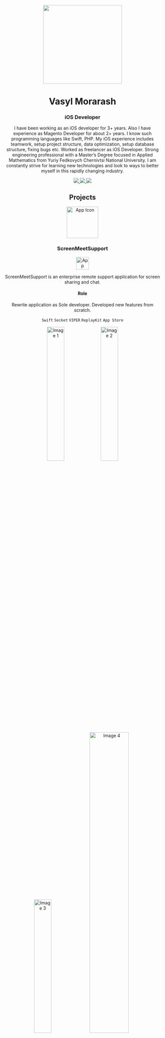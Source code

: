 
<p align="center">
	<img width="250" src="./images/my-photo.png"/> 
</p>

<h1 align="center">Vasyl Morarash</h1>
<h3 align="center">iOS Developer</h3>
<p align="center">
I have been working as an iOS developer for 3+ years. Also I have experience as Magento Developer for about 2+ years. I know such programming languages like Swift, PHP. My iOS experience includes teamwork, setup project structure, data optimization, setup database structure, fixing bugs etc. Worked as freelancer as iOS Developer. Strong engineering professional with a Master’s Degree focused in Applied Mathematics from Yuriy Fedkovych Chernivtsi National University. I am constantly strive for learning new technologies and look to ways to better myself in this rapidly changing industry.
</p>
<p align="center">
	<a href="https://www.linkedin.com/in/vasylmorarash/">
		<img src="https://img.shields.io/static/v1?label=LinkedIn&message=vasylmorarash&color=0077b5">
	</a>
	<a href="mailto:vasylmorarash@gmail.com">
		<img src="https://img.shields.io/static/v1?label=Gmail&message=vasylmorarash&color=D44638">
	</a>
	<a href="/images/vasylmoraarsh-resume.pdf">
		<img src="https://img.shields.io/static/v1?label=Resume&message=PDF&color=lightgray">
	</a>
</p>

<h2 align="center">Projects</h2>

<p align="center">
	<img src="/images/screenmeet/sm-support-ios/appicon.png" alt="App Icon" width="100">
</p>
<h3 align="center">ScreenMeetSupport</h3>

<p align="center">
	<a href="https://apps.apple.com/ua/app/screenmeet-support/id1243134245">
		<img src="/images/appstore.png" alt="App Store" height="40">
	</a>
</p>

<p align="center">ScreenMeetSupport is an enterprise remote support application for screen sharing and chat.</p>

<h4 align="center">Role</h4>
<p align="center">Rewrite application as Sole developer. Developed new features from scratch.</p>

<p align="center">
	<code>Swift</code>
	<code>Socket</code>
	<code>VIPER</code>
	<code>ReplayKit</code>
	<code>App Store</code>
</p>
<p align="center">
	<img src="/images/screenmeet/sm-support-ios/image-1.png" alt="Image 1" width="33%">
	<img src="/images/screenmeet/sm-support-ios/image-2.png" alt="Image 2" width="33%">
	<img src="/images/screenmeet/sm-support-ios/image-3.png" alt="Image 3" width="33%">
	<img src="/images/screenmeet/sm-support-ios/image-4.png" alt="Image 4" width="49.5%">
	<img src="/images/screenmeet/sm-support-ios/image-5.png" alt="Image 5" width="49.5%">
</p>


<p align="center">
	<img src="/images/screenmeet/sm-support-macos/appicon.png" alt="App Icon" width="100">
</p>
<h3 align="center">ScreenMeetSupport</h3>

<p align="center">ScreenMeetSupport is an enterprise remote support application for screen sharing, remote control, chat and file transfer.</p>

<h4 align="center">Role</h4>
<p align="center">Start working on already existing project as part of a team of two.</p>

<p align="center">
	<code>Swift</code>
	<code>Socket</code>
	<code>MVC</code>
	<code>WebRTC</code>
	<code>App MDM</code>
</p>
<p align="center">
	<img src="/images/screenmeet/sm-support-macos/image-1.png" alt="Image 1" width="33%">
	<img src="/images/screenmeet/sm-support-macos/image-2.png" alt="Image 2" width="33%">
	<img src="/images/screenmeet/sm-support-macos/image-3.png" alt="Image 3" width="33%">
</p>


<p align="center">
	<img src="/images/goseiv/appicon.png" alt="App Icon" width="100">
</p>
<h3 align="center">GoSeiv</h3>

<p align="center">
	<a href="https://apps.apple.com/ua/app/goseiv/id1482206328">
		<img src="/images/appstore.png" alt="App Store" height="40">
	</a>
</p>

<p align="center">With GoSeiv consumers can save money on cafes, restaurants, services, events, etc. In later stages GoSeiv will offer very innovative bundles with unprecedented value propositions for both consumers and merchants.</p>

<h4 align="center">Role</h4>
<p align="center">Developed application as Sole developer from scratch.</p>

<p align="center">
	<code>Swift</code>
	<code>REST-api</code>
	<code>VIPER</code>
	<code>CoreLocation</code>
	<code>App Store</code>
</p>
<p align="center">
	<img src="/images/goseiv/image-1.png" alt="Image 1" width="33%">
	<img src="/images/goseiv/image-2.png" alt="Image 2" width="33%">
	<img src="/images/goseiv/image-3.png" alt="Image 3" width="33%">
	<img src="/images/goseiv/image-4.png" alt="Image 4" width="33%">
	<img src="/images/goseiv/image-5.png" alt="Image 5" width="33%">
	<img src="/images/goseiv/image-6.png" alt="Image 6" width="33%">
</p>


<p align="center">
	<img src="/images/piggy/sa-iphone/appicon.png" alt="App Icon" width="100">
</p>
<h3 align="center">Piggy (Store application iPhone)</h3>

<p align="center">Main functionality of Piggy SA consists manipulation with customer loyalty points in scope of different programs.</p>

<h4 align="center">Role</h4>
<p align="center">Developed application as part of a team of two from scratch. Based on Store Application Core framework.</p>

<p align="center">
	<code>Swift</code>
	<code>REST-api</code>
	<code>VIPER</code>
	<code>CoreData</code>
	<code>Apple MDM</code>
</p>
<p align="center">
	<img src="/images/piggy/sa-iphone/image-1.png" alt="Image 1" width="33%">
	<img src="/images/piggy/sa-iphone/image-2.png" alt="Image 2" width="33%">
	<img src="/images/piggy/sa-iphone/image-3.png" alt="Image 3" width="33%">
	<img src="/images/piggy/sa-iphone/image-4.png" alt="Image 4" width="33%">
	<img src="/images/piggy/sa-iphone/image-5.png" alt="Image 5" width="33%">
	<img src="/images/piggy/sa-iphone/image-6.png" alt="Image 6" width="33%">
</p>


<p align="center">
	<img src="/images/piggy/sa-ipad/appicon.png" alt="App Icon" width="100">
</p>
<h3 align="center">Piggy (Store application iPad)</h3>

<p align="center">Main functionality of Piggy SA consists manipulation with customer loyalty points in scope of different programs.</p>

<h4 align="center">Role</h4>
<p align="center">Developed application as part of a team of two from scratch. Based on Store Application Core framework, each was build from new.</p>

<p align="center">
	<code>Swift</code>
	<code>REST-api</code>
	<code>VIPER</code>
	<code>CoreData</code>
	<code>Apple MDM</code>
</p>
<p align="center">
	<img src="/images/piggy/sa-ipad/image-1.png" alt="Image 1" width="49.5%">
	<img src="/images/piggy/sa-ipad/image-2.png" alt="Image 2" width="49.5%">
	<img src="/images/piggy/sa-ipad/image-3.png" alt="Image 3" width="49.5%">
	<img src="/images/piggy/sa-ipad/image-4.png" alt="Image 4" width="49.5%">
	<img src="/images/piggy/sa-ipad/image-5.png" alt="Image 5" width="49.5%">
	<img src="/images/piggy/sa-ipad/image-6.png" alt="Image 6" width="49.5%">
</p>


<p align="center">
	<img src="/images/piggy/ca/appicon.png" alt="App Icon" width="100">
</p>
<h3 align="center">Piggy (Customer application)</h3>

<p align="center">
	<a href="https://apps.apple.com/ua/app/piggy/id734485021">
		<img src="/images/appstore.png" alt="App Store" height="40">
	</a>
</p>

<p align="center">With Piggy CA users can easily manage their loyalty program cards, discover new shops and manage their profile by working with user-friendly interface.</p>

<h4 align="center">Role</h4>
<p align="center">Start working on already existing project as part of a team of two.</p>

<p align="center">
	<code>Swift</code>
	<code>REST-api</code>
	<code>VIPER</code>
	<code>CoreLocation</code>
	<code>App Store</code>
</p>
<p align="center">
	<img src="/images/piggy/ca/image-1.png" alt="Image 1" width="33%">
	<img src="/images/piggy/ca/image-2.png" alt="Image 2" width="33%">
	<img src="/images/piggy/ca/image-3.png" alt="Image 3" width="33%">
	<img src="/images/piggy/ca/image-4.png" alt="Image 4" width="33%">
	<img src="/images/piggy/ca/image-5.png" alt="Image 5" width="33%">
	<img src="/images/piggy/ca/image-6.png" alt="Image 6" width="33%">
</p>


<p align="center">
	<img src="/images/sumber/appicon.png" alt="App Icon" width="100">
</p>
<h3 align="center">Sumber</h3>

<p align="center">Project main goal was to create a sale point which will manage stock problems between multiple stores and Magento website.</p>

<h4 align="center">Role</h4>
<p align="center">Start working on already existing project as part of a team of two for few month. Further as Sole developer on project support.</p>

<p align="center">
	<code>Swift</code>
	<code>REST-api</code>
	<code>VIPER</code>
	<code>CoreData</code>
	<code>Apple MDM</code>
</p>



